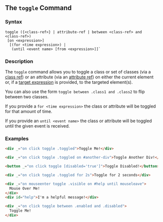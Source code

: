 
## The `toggle` Command

### Syntax

```ebnf
toggle ({<class-ref>} | attribute-ref | between <class-ref> and <class-ref>)
 [on <expression>]
  [(for <time expression>) |
   (until <event name> [from <expression>]]`
```

### Description

The `toggle` command allows you to toggle a class or set of classes (via a [class ref](/expresssions/class-reference)) or an attribute
(via an [attribute ref](/expressions/attribute-ref)) on either the current element or, if a [target expression](/expressions)
is provided, to the targeted element(s).

You can also use the form `toggle between .class1 and .class2` to flip between two classes.

If you provide a `for <time expression>` the class or attribute will be
toggled for that amount of time.

If you provide an `until <event name>` the class or attribute will be
toggled until the given event is received.

### Examples

```html
<div _="on click toggle .toggled">Toggle Me!</div>

<div _="on click toggle .toggled on #another-div">Toggle Another Div!</div>

<button _="on click toggle [disabled='true']">Toggle Disabled!</button>

<div _="on click toggle .toggled for 2s">Toggle for 2 seconds</div>

<div _="on mouseenter toggle .visible on #help until mouseleave">
  Mouse Over Me!
</div>
<div id="help">I'm a helpful message!</div>

<div _="on click toggle between .enabled and .disabled">
  Toggle Me!
</div>
```
